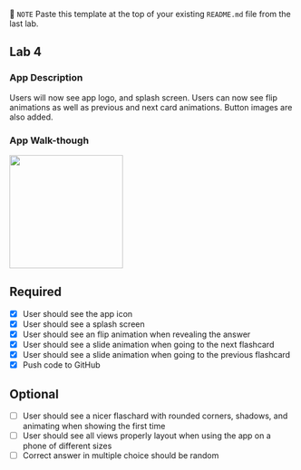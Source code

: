 📝 `NOTE` Paste this template at the top of your existing `README.md` file from the last lab.

## Lab 4

### App Description
Users will now see app logo, and splash screen. Users can now see flip animations as well as previous and next card animations. Button images are also added.

### App Walk-though
<img src="http://g.recordit.co/uoawj4uBPj.gif" width=200><br>

## Required
- [x] User should see the app icon 
- [x] User should see a splash screen
- [x] User should see an flip animation when revealing the answer
- [x] User should see a slide animation when going to the next flashcard
- [x] User should see a slide animation when going to the previous flashcard
- [x] Push code to GitHub
## Optional
- [ ] User should see a nicer flaschard with rounded corners, shadows, and animating when showing the first time
- [ ] User should see all views properly layout when using the app on a phone of different sizes
- [ ] Correct answer in multiple choice should be random